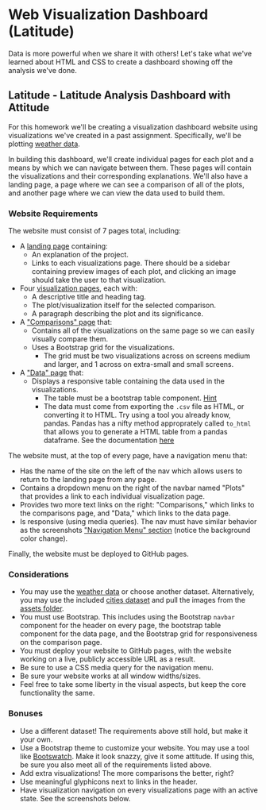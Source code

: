 # Web Visualization Dashboard (Latitude)

Data is more powerful when we share it with others! Let's take what we've learned about HTML and CSS to create a dashboard showing off the analysis we've done.

## Latitude - Latitude Analysis Dashboard with Attitude

For this homework we'll be creating a visualization dashboard website using visualizations we've created in a past assignment. Specifically, we'll be plotting [weather data](Resources/cities.csv).

In building this dashboard, we'll create individual pages for each plot and a means by which we can navigate between them. These pages will contain the visualizations and their corresponding explanations. We'll also have a landing page, a page where we can see a comparison of all of the plots, and another page where we can view the data used to build them.

### Website Requirements

The website must consist of 7 pages total, including:

* A [landing page](#landing-page) containing:
  * An explanation of the project.
  * Links to each visualizations page. There should be a sidebar containing preview images of each plot, and clicking an image should take the user to that visualization.
* Four [visualization pages](#visualization-pages), each with:
  * A descriptive title and heading tag.
  * The plot/visualization itself for the selected comparison.
  * A paragraph describing the plot and its significance.
* A ["Comparisons" page](#comparisons-page) that:
  * Contains all of the visualizations on the same page so we can easily visually compare them.
  * Uses a Bootstrap grid for the visualizations.
    * The grid must be two visualizations across on screens medium and larger, and 1 across on extra-small and small screens.
* A ["Data" page](#data-page) that:
  * Displays a responsive table containing the data used in the visualizations.
    * The table must be a bootstrap table component. [Hint](https://getbootstrap.com/docs/4.3/content/tables/#responsive-tables)
    * The data must come from exporting the `.csv` file as HTML, or converting it to HTML. Try using a tool you already know, pandas. Pandas has a nifty method approprately called `to_html` that allows you to generate a HTML table from a pandas dataframe. See the documentation [here](https://pandas.pydata.org/pandas-docs/version/0.17.0/generated/pandas.DataFrame.to_html.html)

The website must, at the top of every page, have a navigation menu that:

* Has the name of the site on the left of the nav which allows users to return to the landing page from any page.
* Contains a dropdown menu on the right of the navbar named "Plots" that provides a link to each individual visualization page.
* Provides two more text links on the right: "Comparisons," which links to the comparisons page, and "Data," which links to the data page.
* Is responsive (using media queries). The nav must have similar behavior as the screenshots ["Navigation Menu" section](#navigation-menu) (notice the background color change).

Finally, the website must be deployed to GitHub pages.

### Considerations

* You may use the [weather data](Resources/cities.csv) or choose another dataset. Alternatively, you may use the included [cities dataset](Resources/cities.csv) and pull the images from the [assets folder](Resources/assets).
* You must use Bootstrap. This includes using the Bootstrap `navbar` component for the header on every page, the bootstrap table component for the data page, and the Bootstrap grid for responsiveness on the comparison page.
* You must deploy your website to GitHub pages, with the website working on a live, publicly accessible URL as a result.
* Be sure to use a CSS media query for the navigation menu.
* Be sure your website works at all window widths/sizes.
* Feel free to take some liberty in the visual aspects, but keep the core functionality the same.

### Bonuses

* Use a different dataset! The requirements above still hold, but make it your own.
* Use a Bootstrap theme to customize your website. You may use a tool like [Bootswatch](https://bootswatch.com/). Make it look snazzy, give it some attitude. If using this, be sure you also meet all of the requirements listed above.
* Add extra visualizations! The more comparisons the better, right?
* Use meaningful glyphicons next to links in the header.
* Have visualization navigation on every visualizations page with an active state. See the screenshots below.
